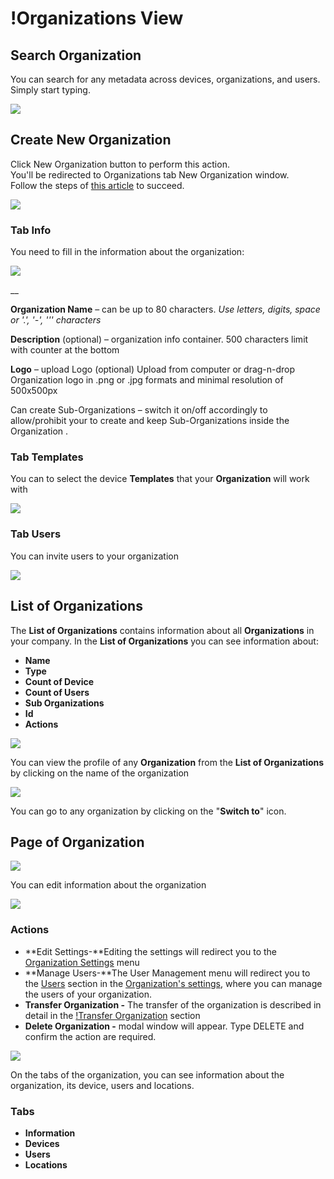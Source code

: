 # !Organizations View

## Search Organization

You can search for any metadata across devices, organizations, and users. Simply start typing.

![](../../../../.gitbook/assets/search-organization-by-name.png)

## Create New Organization

Click New Organization button to perform this action.  
You'll be redirected to Organizations tab New Organization window.  
Follow the steps of [this article]() to succeed.

![](../../../../.gitbook/assets/create-new-organizations.png)

### **Tab Info**

You need to fill in the information about the organization:

![](../../../../.gitbook/assets/create-new-organizations-info.png)

\_\_

**Organization Name** – can be up to 80 characters. _Use letters, digits, space or '.', '-', ''' characters_

**Description** \(optional\) – organization info container. 500 characters limit with counter at the bottom

**Logo** – upload Logo \(optional\) Upload from computer or drag-n-drop Organization logo in .png or .jpg formats and minimal resolution of 500x500px



Сan create Sub-Organizations – switch it on/off accordingly to allow/prohibit your to create and keep Sub-Organizations inside the Organization .

### **Tab Templates**

You can to select the device **Templates** that your **Organization** will work with

![](../../../../.gitbook/assets/create-new-organizations-templstes.png)

### Tab Users

You can invite users to your organization

![](../../../../.gitbook/assets/create-new-organizations-users.png)

## 

## List of Organizations

The **List of Organizations** contains information about all **Organizations** in your company. In the **List of Organizations** you can see information about:

* **Name**
* **Type**
* **Count of Device**
* **Count of Users**
* **Sub Organizations**
* **Id**
* **Actions**

![](../../../../.gitbook/assets/list-of-organizations.png)



You can view the profile of any **Organization** from the **List of Organizations** by clicking on the name of the organization

![](../../../../.gitbook/assets/list-of-organizations-swich-to-any-org.png)

You can go to any organization by clicking on the "**Switch to**" icon.

## Page of Organization

![](../../../../.gitbook/assets/organization-page.png)

You can edit information about the organization

![](../../../../.gitbook/assets/organization-action-menu.png)

### **Actions**

* **Edit Settings-**Editing the settings will redirect you to the [Organization Settings](../../settings/organization-settings/) menu
* **Manage Users-**The User Management menu will redirect you to the [Users](../../settings/organization-settings/users.md) section in the [Organization's settings](../../settings/organization-settings/), where you can manage the users of your organization.
* **Transfer Organization -** The transfer of the organization is described in detail in the  [!Transfer Organization](transfer-organization.md) section
* **Delete Organization -** modal window will appear. Type DELETE and confirm the action are required.

![](../../../../.gitbook/assets/organization-action-menu-delete.png)

On the tabs of the organization, you can see information about the organization, its device, users and locations.



### Tabs

* **Information**
* **Devices**
* **Users**
* **Locations**



